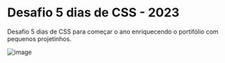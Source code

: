 # Desafio 5 dias de CSS - 2023
Desafio 5 dias de CSS para começar o ano enriquecendo o portifólio com pequenos projetinhos.

![image](https://user-images.githubusercontent.com/16137998/210538541-cb8a5c4f-87f3-4ecb-be2a-5583722fea4e.png)

